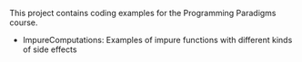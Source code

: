 This project contains coding examples for the Programming Paradigms course. 

- ImpureComputations: Examples of impure functions with different kinds of side effects